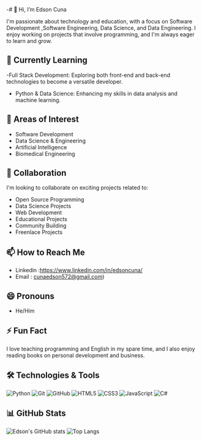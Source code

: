 -# 👋 Hi, I’m Edson Cuna

I'm passionate about technology and education, with a focus on Software Development ,Software Engineering, Data Science, and Data Engineering. 
I enjoy working on projects that involve programming, and I'm always eager to learn and grow.

## 🌱 Currently Learning
-Full Stack Development: Exploring both front-end and back-end technologies to become a versatile developer.
- Python & Data Science: Enhancing my skills in data analysis and machine learning.

## 👀 Areas of Interest
- Software Development
- Data Science & Engineering
- Artificial Intelligence
- Biomedical Engineering

## 💞️ Collaboration
I'm looking to collaborate on exciting projects related to:
- Open Source Programming
- Data Science Projects
- Web Development
- Educational Projects
- Community Building
- Freenlace Projects

## 📫 How to Reach Me
- Linkedin :https://www.linkedin.com/in/edsoncuna/
- Email : cunaedson572@gmail.com)

## 😄 Pronouns
- He/Him

## ⚡ Fun Fact
I love teaching programming and English in my spare time, and I also enjoy reading books on personal development and business.

## 🛠️ Technologies & Tools
![Python](https://img.shields.io/badge/Python-3776AB?style=for-the-badge&logo=python&logoColor=white)
![Git](https://img.shields.io/badge/Git-F05032?style=for-the-badge&logo=git&logoColor=white)
![GitHub](https://img.shields.io/badge/GitHub-181717?style=for-the-badge&logo=github&logoColor=white)
![HTML5](https://img.shields.io/badge/HTML5-E34F26?style=for-the-badge&logo=html5&logoColor=white)
![CSS3](https://img.shields.io/badge/CSS3-1572B6?style=for-the-badge&logo=css3&logoColor=white)
![JavaScript](https://img.shields.io/badge/JavaScript-F7DF1E?style=for-the-badge&logo=javascript&logoColor=black)
![C#](https://img.shields.io/badge/C%23-239120?style=for-the-badge&logo=c-sharp&logoColor=white)

## 📊 GitHub Stats
![Edson's GitHub stats](https://github-readme-stats.vercel.app/api?username=your-github-username&show_icons=true&theme=radical)
![Top Langs](https://github-readme-stats.vercel.app/api/top-langs/?username=your-github-username&layout=compact&theme=radical)

<!---
borgesedson/borgesedson is a ✨ special ✨ repository because its `README.md` (this file) appears on your GitHub profile.
You can click the Preview link to take a look at your changes.
--->
